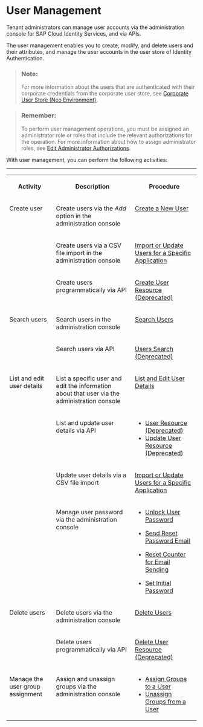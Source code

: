 <!-- loio228428f9f476449cafd841a68d75b234 -->

# User Management

Tenant administrators can manage user accounts via the administration console for SAP Cloud Identity Services, and via APIs.

The user management enables you to create, modify, and delete users and their attributes, and manage the user accounts in the user store of Identity Authentication.

> ### Note:  
> For more information about the users that are authenticated with their corporate credentials from the corporate user store, see [Corporate User Store \(Neo Environment\)](corporate-user-store-neo-environment-461d71c.md#loio461d71c148594608b9c8b6d016e0a0c5).

> ### Remember:  
> To perform user management operations, you must be assigned an administrator role or roles that include the relevant authorizations for the operation. For more information about how to assign administrator roles, see [Edit Administrator Authorizations](edit-administrator-authorizations-86ee374.md).

With user management, you can perform the following activities:

****


<table>
<tr>
<th valign="top">

Activity



</th>
<th valign="top">

Description



</th>
<th valign="top">

Procedure



</th>
</tr>
<tr>
<td valign="top" rowspan="3">

Create user



</td>
<td valign="top">

Create users via the *Add* option in the administration console



</td>
<td valign="top">

[Create a New User](create-a-new-user-348deef.md) 



</td>
</tr>
<tr>
<td valign="top">

Create users via a CSV file import in the administration console



</td>
<td valign="top">

[Import or Update Users for a Specific Application](import-or-update-users-for-a-specific-application-33838e0.md) 



</td>
</tr>
<tr>
<td valign="top">

Create users programmatically via API



</td>
<td valign="top">

[Create User Resource \(Deprecated\)](../Development/create-user-resource-deprecated-cea8778.md) 



</td>
</tr>
<tr>
<td valign="top" rowspan="2">

Search users



</td>
<td valign="top">

Search users in the administration console



</td>
<td valign="top">

[Search Users](search-users-06078a6.md) 



</td>
</tr>
<tr>
<td valign="top">

Search users via API



</td>
<td valign="top">

[Users Search \(Deprecated\)](../Development/users-search-deprecated-3af7dfa.md) 



</td>
</tr>
<tr>
<td valign="top" rowspan="4">

List and edit user details



</td>
<td valign="top">

List a specific user and edit the information about that user via the administration console



</td>
<td valign="top">

[List and Edit User Details](list-and-edit-user-details-045cb01.md) 



</td>
</tr>
<tr>
<td valign="top">

List and update user details via API



</td>
<td valign="top">

-   [User Resource \(Deprecated\)](../Development/user-resource-deprecated-7ae17a6.md)
-   [Update User Resource \(Deprecated\)](../Development/update-user-resource-deprecated-9e36479.md)



</td>
</tr>
<tr>
<td valign="top">

Update user details via a CSV file import



</td>
<td valign="top">

[Import or Update Users for a Specific Application](import-or-update-users-for-a-specific-application-33838e0.md) 



</td>
</tr>
<tr>
<td valign="top">

Manage user password via the administration console



</td>
<td valign="top">

-   [Unlock User Password](unlock-user-password-9172552.md)

-   [Send Reset Password Email](send-reset-password-email-da55abf.md)

-   [Reset Counter for Email Sending](reset-counter-for-email-sending-08f634b.md)

-   [Set Initial Password](set-initial-password-16149d5.md)




</td>
</tr>
<tr>
<td valign="top" rowspan="2">

Delete users



</td>
<td valign="top">

Delete users via the administration console



</td>
<td valign="top">

[Delete Users](delete-users-bbfaf5f.md) 



</td>
</tr>
<tr>
<td valign="top">

Delete users programmatically via API



</td>
<td valign="top">

[Delete User Resource \(Deprecated\)](../Development/delete-user-resource-deprecated-436015d.md) 



</td>
</tr>
<tr>
<td valign="top">

Manage the user group assignment



</td>
<td valign="top">

Assign and unassign groups via the administration console



</td>
<td valign="top">

-   [Assign Groups to a User](assign-groups-to-a-user-bfdeb9c.md)
-   [Unassign Groups from a User](unassign-groups-from-a-user-4353735.md)



</td>
</tr>
</table>

